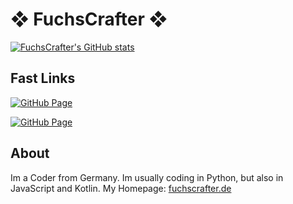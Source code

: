 # ❖ FuchsCrafter ❖

[![FuchsCrafter's GitHub stats](https://github-readme-stats.vercel.app/api?username=FuchsCrafter&bg_color=DEG,eb6749,894b8e&text_color=ffffff&title_color=ffffff&icon_color=ffffff)](https://github.com/FuchsCrafter/FuchsCrafter)



## Fast Links
[![GitHub Page](https://github-readme-stats.vercel.app/api/pin/?username=FuchsCrafter&repo=fuchscrafter.github.io&bg_color=DEG,eb6749,894b8e&text_color=ffffff&title_color=ffffff&icon_color=ffffff)](https://github.com/FuchsCrafter/fuchscrafter.github.io)


[![GitHub Page](https://github-readme-stats.vercel.app/api/pin/?username=ScratchUI-4-0&repo=scui4.2&bg_color=DEG,eb6749,894b8e&text_color=ffffff&title_color=ffffff&icon_color=ffffff)](https://github.com/ScratchUI-4-0/scui4.2)

## About

Im a Coder from Germany. Im usually coding in Python, but also in JavaScript and Kotlin.
My Homepage: [fuchscrafter.de](http://fuchscrafter.de)
